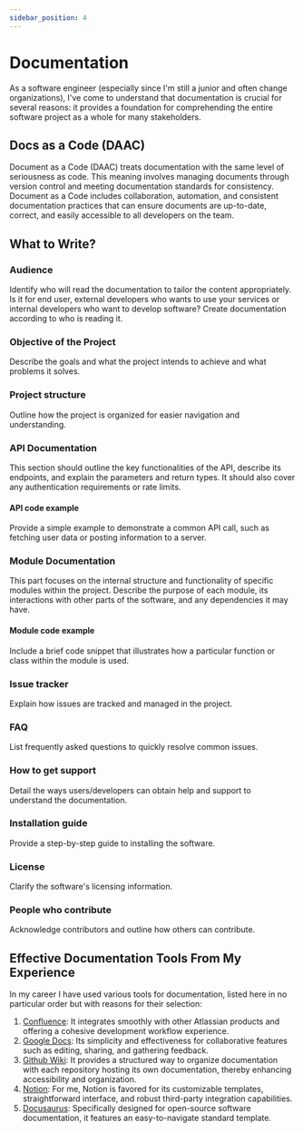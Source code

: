 ```yaml
---
sidebar_position: 4
---
```


# Documentation

As a software engineer (especially since I'm still a junior and often change organizations), I've come to understand that documentation is crucial for several reasons: it provides a foundation for comprehending the entire software project as a whole for many stakeholders.

## Docs as a Code (DAAC)

Document as a Code (DAAC) treats documentation with the same level of seriousness as code. This meaning involves managing documents through version control and meeting documentation standards for consistency. Document as a Code includes collaboration, automation, and consistent documentation practices that can ensure documents are up-to-date, correct, and easily accessible to all developers on the team.

## What to Write?

### Audience

Identify who will read the documentation to tailor the content appropriately. Is it for end user, external developers who wants to use your services or internal developers who want to develop software? Create documentation according to who is reading it.

### Objective of the Project

Describe the goals and what the project intends to achieve and what problems it solves.

### Project structure

Outline how the project is organized for easier navigation and understanding.

### API Documentation

This section should outline the key functionalities of the API, describe its endpoints, and explain the parameters and return types. It should also cover any authentication requirements or rate limits.

#### API code example

Provide a simple example to demonstrate a common API call, such as fetching user data or posting information to a server.

### Module Documentation

This part focuses on the internal structure and functionality of specific modules within the project. Describe the purpose of each module, its interactions with other parts of the software, and any dependencies it may have.

#### Module code example

Include a brief code snippet that illustrates how a particular function or class within the module is used.

### Issue tracker

Explain how issues are tracked and managed in the project.

### FAQ

List frequently asked questions to quickly resolve common issues.

### How to get support

Detail the ways users/developers can obtain help and support to understand the documentation.

### Installation guide

Provide a step-by-step guide to installing the software.

### License

Clarify the software's licensing information.

### People who contribute

Acknowledge contributors and outline how others can contribute.

## Effective Documentation Tools From My Experience

In my career I have used various tools for documentation, listed here in no particular order but with reasons for their selection:

1. [Confluence](https://www.atlassian.com/software/confluence): It integrates smoothly with other Atlassian products and offering a cohesive development workflow experience.
2. [Google Docs](https://www.google.com/docs/about/): Its simplicity and effectiveness for collaborative features such as editing, sharing, and gathering feedback. 
3. [Github Wiki](https://docs.github.com/en/communities/documenting-your-project-with-wikis): It provides a structured way to organize documentation with each repository hosting its own documentation, thereby enhancing accessibility and organization.
4. [Notion](https://www.notion.so/product): For me, Notion is favored for its customizable templates, straightforward interface, and robust third-party integration capabilities.
5. [Docusaurus](https://docusaurus.io/): Specifically designed for open-source software documentation, it features an easy-to-navigate standard template.
